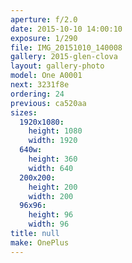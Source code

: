 ```yaml
---
aperture: f/2.0
date: 2015-10-10 14:00:10
exposure: 1/290
file: IMG_20151010_140008
gallery: 2015-glen-clova
layout: gallery-photo
model: One A0001
next: 3231f8e
ordering: 24
previous: ca520aa
sizes:
  1920x1080:
    height: 1080
    width: 1920
  640w:
    height: 360
    width: 640
  200x200:
    height: 200
    width: 200
  96x96:
    height: 96
    width: 96
title: null
make: OnePlus
---
```

